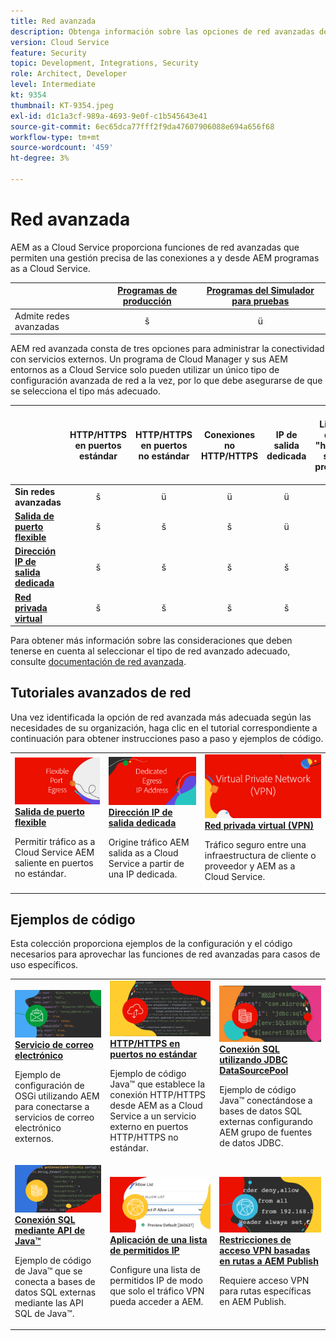```yaml
---
title: Red avanzada
description: Obtenga información sobre las opciones de red avanzadas de AEM as a Cloud Service.
version: Cloud Service
feature: Security
topic: Development, Integrations, Security
role: Architect, Developer
level: Intermediate
kt: 9354
thumbnail: KT-9354.jpeg
exl-id: d1c1a3cf-989a-4693-9e0f-c1b545643e41
source-git-commit: 6ec65dca77fff2f9da47607906088e694a656f68
workflow-type: tm+mt
source-wordcount: '459'
ht-degree: 3%

---
```


# Red avanzada

AEM as a Cloud Service proporciona funciones de red avanzadas que permiten una gestión precisa de las conexiones a y desde AEM programas as a Cloud Service.

|  | [Programas de producción](https://experienceleague.adobe.com/docs/experience-manager-cloud-service/content/implementing/using-cloud-manager/programs/introduction-production-programs.html) | [Programas del Simulador para pruebas](https://experienceleague.adobe.com/docs/experience-manager-cloud-service/content/implementing/using-cloud-manager/programs/introduction-sandbox-programs.html) |
|---------------------------------------------------|:-----------------------:|:---------------------:|
| Admite redes avanzadas | š | ü |


AEM red avanzada consta de tres opciones para administrar la conectividad con servicios externos. Un programa de Cloud Manager y sus AEM entornos as a Cloud Service solo pueden utilizar un único tipo de configuración avanzada de red a la vez, por lo que debe asegurarse de que se selecciona el tipo más adecuado.

|  | HTTP/HTTPS en puertos estándar | HTTP/HTTPS en puertos no estándar | Conexiones no HTTP/HTTPS | IP de salida dedicada | Lista de &quot;hosts sin proxy&quot; | Conectarse a servicios protegidos por VPN | Limitar el tráfico de AEM Publish por IP |
|-----------------------------------|:----------------------------:|:--------------------------------:|:--------------------------:|:-------------------:|:-------------------------------------:|:-------------------------------------:|:----:|
| __Sin redes avanzadas__ | š | ü | ü | ü | ü | ü | ü |
| [__Salida de puerto flexible__](./flexible-port-egress.md) | š | š | š | ü | ü | ü | ü |
| [__Dirección IP de salida dedicada__](./dedicated-egress-ip-address.md) | š | š | š | š | š | ü | ü |
| [__Red privada virtual__](./vpn.md) | š | š | š | š | š | š | š |


Para obtener más información sobre las consideraciones que deben tenerse en cuenta al seleccionar el tipo de red avanzado adecuado, consulte [documentación de red avanzada](https://experienceleague.adobe.com/docs/experience-manager-cloud-service/security/configuring-advanced-networking.html).

## Tutoriales avanzados de red

Una vez identificada la opción de red avanzada más adecuada según las necesidades de su organización, haga clic en el tutorial correspondiente a continuación para obtener instrucciones paso a paso y ejemplos de código.

<table>
  <tr>
   <td>
      <a  href="./flexible-port-egress.md"><img alt="Salida de puerto flexible" src="./assets/flexible-port-egress.png"/></a>
      <div><strong><a href="./flexible-port-egress.md">Salida de puerto flexible</a></strong></div>
      <p>
          Permitir tráfico as a Cloud Service AEM saliente en puertos no estándar.
      </p>
    </td>   
   <td>
      <a  href="./dedicated-egress-ip-address.md"><img alt="Dirección IP de salida dedicada" src="./assets/dedicated-egress-ip-address.png"/></a>
      <div><strong><a href="./dedicated-egress-ip-address.md">Dirección IP de salida dedicada</a></strong></div>
      <p>
        Origine tráfico AEM salida as a Cloud Service a partir de una IP dedicada.
      </p>
    </td>   
   <td>
      <a  href="./vpn.md"><img alt="Red privada virtual (VPN)" src="./assets/vpn.png"/></a>
      <div><strong><a href="./vpn.md">Red privada virtual (VPN)</a></strong></div>
      <p>
        Tráfico seguro entre una infraestructura de cliente o proveedor y AEM as a Cloud Service.
      </p>
    </td>   
  </tr>
</table>

## Ejemplos de código

Esta colección proporciona ejemplos de la configuración y el código necesarios para aprovechar las funciones de red avanzadas para casos de uso específicos.

<table><tr>
   <td>
      <a  href="./examples/email-service.md"><img alt="Red privada virtual (VPN)" src="./assets/code-examples__email.png"/></a>
      <div><strong><a href="./examples/email-service.md">Servicio de correo electrónico</a></strong></div>
      <p>
        Ejemplo de configuración de OSGi utilizando AEM para conectarse a servicios de correo electrónico externos.
      </p>
    </td>  
    <td>
        <a  href="./examples/http-on-non-standard-ports.md"><img alt="HTTP/HTTPS en puertos no estándar" src="./assets/code-examples__http.png"/></a>
        <div><strong><a href="./examples/http-on-non-standard-ports.md">HTTP/HTTPS en puertos no estándar</a></strong></div>
        <p>
            Ejemplo de código Java™ que establece la conexión HTTP/HTTPS desde AEM as a Cloud Service a un servicio externo en puertos HTTP/HTTPS no estándar.
        </p>
    </td>
    <td>
      <a  href="./examples/sql-datasourcepool.md"><img alt="Conexión SQL utilizando JDBC DataSourcePool" src="./assets//code-examples__sql-osgi.png"/></a>
      <div><strong><a href="./examples/sql-datasourcepool.md">Conexión SQL utilizando JDBC DataSourcePool</a></strong></div>
      <p>
            Ejemplo de código Java™ conectándose a bases de datos SQL externas configurando AEM grupo de fuentes de datos JDBC.
      </p>
    </td>   
    </tr><tr>
    <td>
      <a  href="./examples/sql-java-apis.md"><img alt="Conexión SQL mediante API de Java" src="./assets/code-examples__sql-java-api.png"/></a>
      <div><strong><a href="./examples/sql-java-apis.md">Conexión SQL mediante API de Java™</a></strong></div>
      <p>
            Ejemplo de código de Java™ que se conecta a bases de datos SQL externas mediante las API SQL de Java™.
      </p>
    </td>   
    <td>
      <a  href="https://experienceleague.adobe.com/docs/experience-manager-cloud-service/implementing/using-cloud-manager/ip-allow-lists/apply-allow-list.html"><img alt="Aplicación de una lista de permitidos IP" src="./assets/code_examples__vpn-allow-list.png"/></a>
      <div><strong><a href="https://experienceleague.adobe.com/docs/experience-manager-cloud-service/implementing/using-cloud-manager/ip-allow-lists/apply-allow-list.html">Aplicación de una lista de permitidos IP</a></strong></div>
      <p>
            Configure una lista de permitidos IP de modo que solo el tráfico VPN pueda acceder a AEM.
      </p>
    </td>
   <td>
      <a  href="https://experienceleague.adobe.com/docs/experience-manager-cloud-service/security/configuring-advanced-networking.html#restrict-vpn-to-ingress-connections"><img alt="Restricciones de acceso VPN basadas en rutas a AEM Publish" src="./assets/code_examples__vpn-path-allow-list.png"/></a>
      <div><strong><a href="https://experienceleague.adobe.com/docs/experience-manager-cloud-service/security/configuring-advanced-networking.html#restrict-vpn-to-ingress-connections">Restricciones de acceso VPN basadas en rutas a AEM Publish</a></strong></div>
      <p>
            Requiere acceso VPN para rutas específicas en AEM Publish.
      </p>
    </td>
</tr>
</table>
